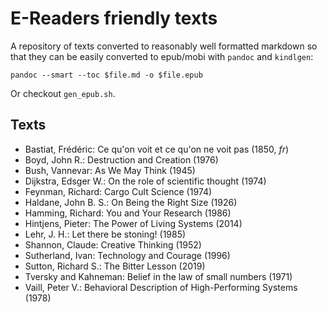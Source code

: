 # E-Readers friendly texts

A repository of texts converted to reasonably well formatted markdown so that
they can be easily converted to epub/mobi with `pandoc` and `kindlgen`:

    pandoc --smart --toc $file.md -o $file.epub

Or checkout `gen_epub.sh`.

## Texts

- Bastiat, Frédéric: Ce qu'on voit et ce qu'on ne voit pas (1850, *fr*)
- Boyd, John R.: Destruction and Creation (1976)
- Bush, Vannevar: As We May Think (1945)
- Dijkstra, Edsger W.: On the role of scientific thought (1974)
- Feynman, Richard: Cargo Cult Science (1974)
- Haldane, John B. S.: On Being the Right Size (1926)
- Hamming, Richard: You and Your Research (1986)
- Hintjens, Pieter: The Power of Living Systems (2014)
- Lehr, J. H.: Let there be stoning! (1985)
- Shannon, Claude: Creative Thinking (1952)
- Sutherland, Ivan: Technology and Courage (1996)
- Sutton, Richard S.: The Bitter Lesson (2019) 
- Tversky and Kahneman: Belief in the law of small numbers (1971)
- Vaill, Peter V.: Behavioral Description of High-Performing Systems (1978)
